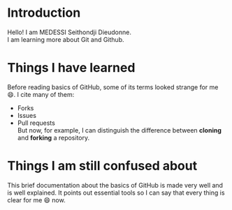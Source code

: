 # Introduction

Hello! I am MEDESSI Seithondji Dieudonne.   
I am learning more about Git and Github.

# Things I have learned

Before reading basics of GitHub, some of its terms looked strange for me :smile:. I cite many of them:
* Forks
* Issues
* Pull requests   
But now, for example, I can distinguish the difference between **cloning** and **forking** a repository.

# Things I am still confused about

This brief documentation about the basics of GitHub is made very well and is well explained. It points out essential tools so I can say that every thing is clear for me :smile: now.